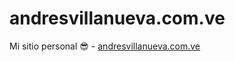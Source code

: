 # andresvillanueva.com.ve
Mi sitio personal :sunglasses: - [andresvillanueva.com.ve](https://andresvillanueva.com.ve/) 
